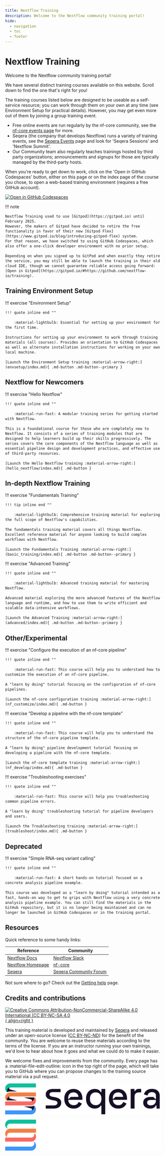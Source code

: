```yaml
---
title: Nextflow Training
description: Welcome to the Nextflow community training portal!
hide:
  - navigation
  - toc
  - footer
---
```


# Nextflow Training

Welcome to the Nextflow community training portal!

We have several distinct training courses available on this website. Scroll down to find the one that's right for you!

The training courses listed below are designed to be useable as a self-service resource; you can work through them on your own at any time (see Environment Setup for practical details). However, you may get even more out of them by joining a group training event.

- Free online events are run regularly by the nf-core community, see the [nf-core events page](https://nf-co.re/events) for more.
- Seqera (the company that develops Nextflow) runs a variety of training events, see the [Seqera Events](https://seqera.io/events/) page and look for 'Seqera Sessions' and 'Nextflow Summit'.
- Our Community team also regularly teaches trainings hosted by third party organizations; announcements and signups for those are typically managed by the third-party hosts.

When you're ready to get down to work, click on the 'Open in GitHub Codespaces' button, either on this page or on the index page of the course you chose, to open a web-based training environment (requires a free GitHub account).

[![Open in GitHub Codespaces](https://github.com/codespaces/badge.svg)](https://codespaces.new/nextflow-io/training?quickstart=1&ref=master)

!!! note

    Nextflow Training used to use [Gitpod](https://gitpod.io) until February 2025.
    However, the makers of Gitpod have decided to retire the free functionality in favor of their new [Gitpod Flex](https://www.gitpod.io/blog/introducing-gitpod-flex) system.
    For that reason, we have switched to using GitHub Codespaces, which also offer a one-click developer environment with no prior setup.

    Depending on when you signed up to GitPod and when exactly they retire the service, you may still be able to launch the training in their old cloud IDE, though we cannot guarantee reliable access going forward:
    [Open in Gitpod](https://gitpod.io/#https://github.com/nextflow-io/training).

## Training Environment Setup

!!! exercise "Environment Setup"

    !!! quote inline end ""

        :material-lightbulb: Essential for setting up your environment for the first time.

    Instructions for setting up your environment to work through training materials (all courses). Provides an orientation to GitHub Codespaces as well as alternate installation instructions for working on your own local machine.

    [Launch the Environment Setup training :material-arrow-right:](envsetup/index.md){ .md-button .md-button--primary }

## Nextflow for Newcomers

!!! exercise "Hello Nextflow"

    !!! quote inline end ""

        :material-run-fast: A modular training series for getting started with Nextflow.

    This is a foundational course for those who are completely new to Nextflow. It consists of a series of training modules that are designed to help learners build up their skills progressively. The series covers the core components of the Nextflow language as well as essential pipeline design and development practices, and effective use of third-party resources.

    [Launch the Hello Nextflow training :material-arrow-right:](hello_nextflow/index.md){ .md-button }

## In-depth Nextflow Training

!!! exercise "Fundamentals Training"

    !!! tip inline end ""

        :material-lightbulb: Comprehensive training material for exploring the full scope of Nextflow's capabilities.

    The fundamentals training material covers all things Nextflow. Excellent reference material for anyone looking to build complex workflows with Nextflow.

    [Launch the Fundamentals Training :material-arrow-right:](basic_training/index.md){ .md-button .md-button--primary }

!!! exercise "Advanced Training"

    !!! quote inline end ""

        :material-lightbulb: Advanced training material for mastering Nextflow.

    Advanced material exploring the more advanced features of the Nextflow language and runtime, and how to use them to write efficient and scalable data-intensive workflows.

    [Launch the Advanced Training :material-arrow-right:](advanced/index.md){ .md-button .md-button--primary }

## Other/Experimental

!!! exercise "Configure the execution of an nf-core pipeline"

    !!! quote inline end ""

        :material-run-fast: This course will help you to understand how to customize the execution of an nf-core pipeline.

    A "learn by doing" tutorial focusing on the configuration of nf-core pipelines.

    [Launch the nf-core configuration training :material-arrow-right:](nf_customize/index.md){ .md-button }

!!! exercise "Develop a pipeline with the nf-core template"

    !!! quote inline end ""

        :material-run-fast: This course will help you to understand the structure of the nf-core pipeline template.

    A "learn by doing" pipeline development tutorial focusing on developing a pipeline with the nf-core template.

    [Launch the nf-core template training :material-arrow-right:](nf_develop/index.md){ .md-button }

!!! exercise "Troubleshooting exercises"

    !!! quote inline end ""

        :material-run-fast: This course will help you troubleshooting common pipeline errors.

    A "learn by doing" troubleshooting tutorial for pipeline developers and users.

    [Launch the Troubleshooting training :material-arrow-right:](troubleshoot/index.md){ .md-button }

## Deprecated

!!! exercise "Simple RNA-seq variant calling"

    !!! quote inline end ""

        :material-run-fast: A short hands-on tutorial focused on a concrete analysis pipeline example.

    This course was developed as a "learn by doing" tutorial intended as a fast, hands-on way to get to grips with Nextflow using a very concrete analysis pipeline example. You can still find the materials in the GitHub repository, but it is no longer being maintained and can no longer be launched in GitHub Codespaces or in the training portal.

## Resources

Quick reference to some handy links:

| Reference                                                   |  Community                                                   |
| ----------------------------------------------------------- | ------------------------------------------------------------ |
| [Nextflow Docs](https://nextflow.io/docs/latest/index.html) | [Nextflow Slack](https://www.nextflow.io/slack-invite.html)  |
| [Nextflow Homepage](https://nextflow.io/)                   | [nf-core](https://nf-co.re/)                                 |
| [Seqera](https://seqera.io/)                                | [Seqera Community Forum](https://community.seqera.io)        |

Not sure where to go? Check out the [Getting help](help.md) page.

## Credits and contributions

[![Creative Commons Attribution-NonCommercial-ShareAlike 4.0 International (CC BY-NC-SA 4.0](assets/img/cc_by-nc-nd.svg){ align=right }](https://creativecommons.org/licenses/by-nc-nd/4.0/)

This training material is developed and maintained by [Seqera](https://seqera.io) and released under an open-source license ([CC BY-NC-ND](https://creativecommons.org/licenses/by-nc-nd/4.0/)) for the benefit of the community. You are welcome to reuse these materials according to the terms of the license. If you are an instructor running your own trainings, we'd love to hear about how it goes and what we could do to make it easier.

We welcome fixes and improvements from the community. Every page has a :material-file-edit-outline: icon in the top right of the page, which will take you to GitHub where you can propose changes to the training source material via a pull request.

<div markdown class="homepage_logos">

![Seqera](assets/img/seqera_logo.png#only-light)

![Seqera](assets/img/seqera_logo_dark.png#only-dark)

</div>
